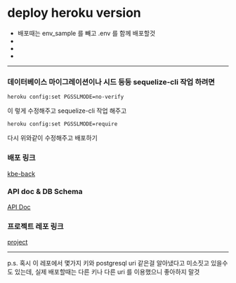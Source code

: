 # deploy heroku version

* 배포때는 env_sample 를 빼고 .env 를 함께 배포할것
* 
*
*
---

### 데이터베이스 마이그레이션이나 시드 등등 sequelize-cli 작업 하려면

    heroku config:set PGSSLMODE=no-verify

이 렇게 수정해주고 sequelize-cli 작업 해주고

    heroku config:set PGSSLMODE=require

다시 위와같이 수정해주고 배포하기


### 배포 링크
[kbe-back](https://kbe-project-be.herokuapp.com/ "back")


### API doc & DB Schema
[API Doc](https://grove-hickory-8ec.notion.site/API-doc-d4583829581d4d3980f167d4b272edc2 "API Doc")


### 프로젝트 레포 링크
[project](https://github.com/codestates/BEB-03-KBexpressway-project "p1")

---
p.s. 혹시 이 레포에서 몇가지 키와 postgresql uri 같은걸 알아냈다고 미소짓고 있을수도 있는데, 실제 배포할때는 다른 키나 다른 uri 를 이용했으니 좋아하지 말것

